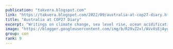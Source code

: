 ```yaml
---
publication: "takvera.blogspot.com"
link: "https://takvera.blogspot.com/2022/09/australia-at-cop27-diary.html"
title: "Australia at COP27 Diary"
excerpt: "Writings on climate change, sea level rise, ocean acidification, biodiversity loss, climate adaptation & protests from a Melbourne Citizen Journalist."
image: "https://blogger.googleusercontent.com/img/b/R29vZ2xl/AVvXsEjAygcLbUDglJtUREWLk-xU7Xf-lmwJseD4CB6SZ__ZyRITTI2T6FiYecHkkpiFuvtBLu9Rr1jUMUqe8PyH1IcppkC72gS71PYT_43OpmFhNBz5QZzirs39XEcYpqvQR87LcHAYCZrnopgNEz-hLW7WCQk4NJql3MM1qqfz8E_cWPWz-cEpngg3nokE/w1200-h630-p-k-no-nu/2022-11-11-CAT-gas-expansion.png"
group: con
rank: 9
---
```

